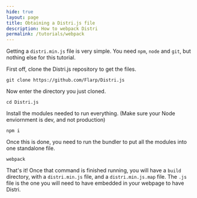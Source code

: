 ```yaml
---
hide: true
layout: page
title: Obtaining a Distri.js file
description: How to webpack Distri
permalink: /tutorials/webpack
---
```


Getting a `distri.min.js` file is very simple. You need `npm`, `node` and `git`, but nothing else for this tutorial.

First off, clone the Distri.js repository to get the files.

`git clone https://github.com/Flarp/Distri.js`

Now enter the directory you just cloned.

`cd Distri.js`

Install the modules needed to run everything. (Make sure your Node enviornment is dev, and not production)

`npm i`

Once this is done, you need to run the bundler to put all the modules into one standalone file.

`webpack`

That's it! Once that command is finished running, you will have a `build` directory, with a `distri.min.js` file, and a `distri.min.js.map` file. The `.js` file is the one you will need to have embedded in your webpage to have Distri.